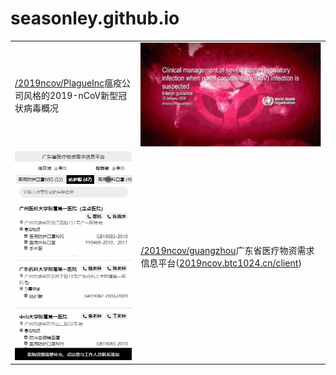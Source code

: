# seasonley.github.io

<table>
<tr>
    <td><a href="https://seasonley.github.io/2019ncov/PlagueInc/index.html">/2019ncov/PlagueInc</a>瘟疫公司风格的2019-nCoV新型冠状病毒概况</td>
    <td><img src="https://raw.githubusercontent.com/Seasonley/seasonley.github.io/master/static/2019ncov.plaugeinc.gif"></td>
</tr>
<tr>
    <td><img src="https://raw.githubusercontent.com/Seasonley/seasonley.github.io/master/static/2019ncov.guangdong.gif" ></td>
    <td><a href="https://seasonley.github.io/2019ncov/guangdong/index.html">/2019ncov/guangzhou</a>广东省医疗物资需求信息平台(<a href="https://2019ncov.btc1024.cn/client/index.html">2019ncov.btc1024.cn/client</a>)</td>
</tr>
</table>



